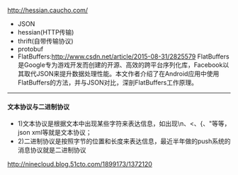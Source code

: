 <http://hessian.caucho.com/>

+ JSON
+ hessian(HTTP传输)
+ thrift(自带传输协议)
+ protobuf
+ FlatBuffers:<http://www.csdn.net/article/2015-08-31/2825579>
FlatBuffers是Google专为游戏开发而创建的开源、高效的跨平台序列化库，Facebook以其取代JSON来提升数据处理性能。本文作者介绍了在Android应用中使用FlatBuffers的方法，并与JSON对比，深剖FlatBuffers工作原理。


---

#### 文本协议与二进制协议
+ 1)文本协议是根据文本中出现某些字符来表达信息，如出现\n、<、{、"等等，json xml等就是文本协议；
+ 2)二进制协议是按照字节的位置和长度来表达信息，最近半年做的push系统的消息协议就是二进制协议

<http://ninecloud.blog.51cto.com/1899173/1372120>

